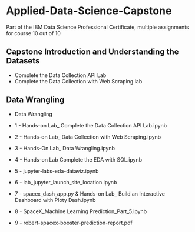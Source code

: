 # Applied-Data-Science-Capstone
Part of the IBM Data Science Professional Certificate, multiple assignments for course 10 out of 10

## Capstone Introduction and Understanding the Datasets
* Complete the Data Collection API Lab
* Complete the Data Collection with Web Scraping lab

## Data Wrangling
* Data Wrangling


* 1 - Hands-on Lab_ Complete the Data Collection API Lab.ipynb
* 2 - Hands-on Lab_ Data Collection with Web Scraping.ipynb
* 3 - Hands-On Lab_ Data Wrangling.ipynb
* 4 - Hands-on Lab Complete the EDA with SQL.ipynb
* 5 - jupyter-labs-eda-dataviz.ipynb
* 6 - lab_jupyter_launch_site_location.ipynb
* 7 - spacex_dash_app.py & Hands-on Lab_ Build an Interactive Dashboard with Ploty Dash.ipynb
* 8 - SpaceX_Machine Learning Prediction_Part_5.ipynb
* 9 - robert-spacex-booster-prediction-report.pdf
